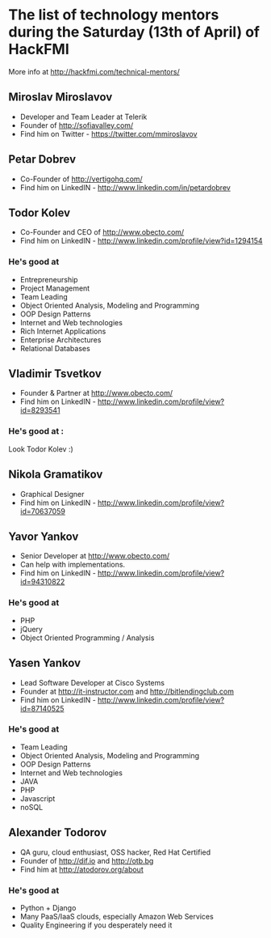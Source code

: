 # The list of technology mentors during the Saturday (13th of April) of HackFMI

More info at http://hackfmi.com/technical-mentors/

## Miroslav Miroslavov
* Developer and Team Leader at Telerik
* Founder of http://sofiavalley.com/
* Find him on Twitter - https://twitter.com/mmiroslavov

## Petar Dobrev
* Co-Founder of http://vertigohq.com/
* Find him on LinkedIN - http://www.linkedin.com/in/petardobrev

## Todor Kolev
* Co-Founder and CEO of http://www.obecto.com/
* Find him on LinkedIN - http://www.linkedin.com/profile/view?id=1294154

### He's good at
* Entrepreneurship
* Project Management
* Team Leading
* Object Oriented Analysis, Modeling and Programming
* OOP Design Patterns
* Internet and Web technologies
* Rich Internet Applications
* Enterprise Architectures
* Relational Databases

## Vladimir Tsvetkov
* Founder & Partner at http://www.obecto.com/
* Find him on LinkedIN - http://www.linkedin.com/profile/view?id=8293541

### He's good at :
Look Todor Kolev :)

## Nikola Gramatikov
* Graphical Designer
* Find him on LinkedIN - http://www.linkedin.com/profile/view?id=70637059

## Yavor Yankov
* Senior Developer at http://www.obecto.com/
* Can help with implementations.
* Find him on LinkedIN - http://www.linkedin.com/profile/view?id=94310822

### He's good at
* PHP
* jQuery
* Object Oriented Programming / Analysis

## Yasen Yankov
* Lead Software Developer at Cisco Systems
* Founder at http://it-instructor.com and http://bitlendingclub.com
* Find him on LinkedIN - http://www.linkedin.com/profile/view?id=87140525

### He's good at
* Team Leading
* Object Oriented Analysis, Modeling and Programming
* OOP Design Patterns
* Internet and Web technologies
* JAVA
* PHP
* Javascript
* noSQL

## Alexander Todorov
* QA guru, cloud enthusiast, OSS hacker, Red Hat Certified
* Founder of http://dif.io and http://otb.bg
* Find him at http://atodorov.org/about

### He's good at
* Python + Django
* Many PaaS/IaaS clouds, especially Amazon Web Services
* Quality Engineering if you desperately need it

